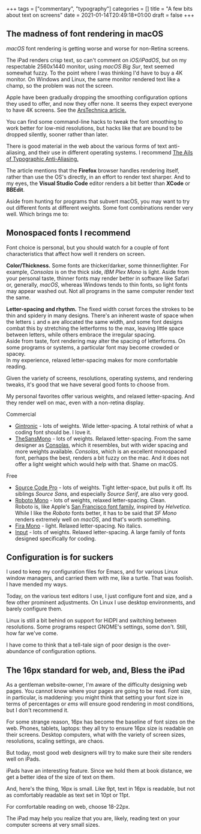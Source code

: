 +++
tags = ["commentary", "typography"]
categories = []
title = "A few bits about text on screens"
date = 2021-01-14T20:49:18+01:00
draft = false
+++

## The madness of font rendering in macOS

*macOS* font rendering is getting worse and worse for non-Retina screens.

The iPad renders crisp text, so can't comment on *iOS/iPadOS*, but on my
respectable 2560x1440 monitor, using *macOS Big Sur*, text seemed somewhat fuzzy. To the
point where I was thinking I'd have to buy a 4K monitor. On Windows and Linux,
the same monitor rendered text like a champ, so the problem was not
the screen.

Apple have been gradually dropping the smoothing configuration
options they used to offer, and now they
offer none. It seems they expect everyone to have 4K screens.
See the [ArsTechnica article.](https://arstechnica.com/features/2018/09/macos-10-14-mojave-the-ars-technica-review/12/#h3)

You can find some command-line hacks to tweak
the font smoothing to work better for low-mid resolutions,
but hacks like that are bound to be dropped silently, sooner rather
than later.

There is good material in the web about the various forms of text anti-aliasing,
and their use in different operating systems.
I recommend [The Ails of Typographic Anti-Aliasing.](https://www.smashingmagazine.com/2009/11/the-ails-of-typographic-anti-aliasing/)

The article mentions that the **Firefox**
browser handles rendering itself, rather than use the OS's directly,
in an effort to render text sharper. And to
my eyes, the **Visual Studio Code** editor renders a bit better than **XCode**
or **BBEdit**.

Aside from hunting for programs that subvert macOS, you may want to try out
different fonts at different weights. Some font combinations render very well.
Which brings me to:

## Monospaced fonts I recommend

Font choice is personal, but you should watch for a couple of font
characteristics that affect how well it renders on screen.

**Color/Thickness.** Some fonts are thicker/darker, some thinner/lighter.
For example, *Consolas* is on the
thick side, *IBM Plex Mono* is light. Aside from your personal
taste, thinner fonts may render better in software like Safari or, generally,
*macOS*, whereas Windows tends to thin fonts, so light fonts may appear
washed out. Not all programs in the same computer render text the same.

**Letter-spacing and rhythm.** The fixed width corset forces the strokes
to be thin and spidery in many designs. There's an inherent waste of space when
the letters `i` and `m` are allocated the same width,
and some font designs combat this by stretching
the letterforms to the max, leaving little space between letters, while others
embrace the irregular spacing. \
Aside from taste, font rendering may alter the spacing of letterforms. On some
programs or systems, a particular font may become crowded or spacey. \
In my experience, relaxed letter-spacing makes for more comfortable reading.

Given the variety of screens, resolutions, operating systems, and rendering
tweaks, it's good that we have several good fonts to choose from.

My personal favorites offer various weights, and relaxed letter-spacing. And
they render well on mac, even with a non-retina display.

Commercial

* [Gintronic](https://bboxtype.com/typefaces/Gintronic/) - lots of weights.
  Wide letter-spacing. A total rethink of what a coding font should be. I love it.
* [TheSansMono](https://www.lucasfonts.com/fonts/the-sans-mono) - lots of weights.
  Relaxed letter-spacing. From the same designer as
  [Consolas](https://docs.microsoft.com/en-us/typography/font-list/consolas),
  which it resembles, but with wider spacing and more weights available.
  *Consolas*, which is an excellent monospaced font, perhaps the best, renders a
  bit fuzzy on the mac. And it does not offer a light weight which would help
  with that. Shame on macOS.
  
Free

* [Source Code Pro](http://adobe-fonts.github.io/source-code-pro/) - lots of
  weights. Tight letter-space, but pulls it off. Its siblings *Source Sans*, and
  especially *Source Serif*, are also very good.
* [Roboto Mono](https://fonts.google.com/specimen/Roboto+Mono) - lots of weights,
  relaxed letter-spacing. Clean.\
  Roboto is, like Apple's [San Francisco font family,](https://developer.apple.com/fonts/)
  inspired by *Helvetica*. While I like the *Roboto* fonts better, it
  has to be said that *SF Mono* renders extremely well on *macOS*, and that's
  worth something.
* [Fira Mono](https://bboxtype.com/typefaces/FiraMono/) -
  light. Relaxed letter-spacing. No italics.
* [Input](https://input.fontbureau.com/) - lots of weights. Relaxed letter-spacing.
  A large family of fonts designed specifically for coding.

## Configuration is for suckers

I used to keep my configuration files for Emacs, and for various Linux window
managers, and carried them with me, like a turtle.
That was foolish. I have mended my ways.

Today, on the various text editors I use, I just configure font and size, and a few
other prominent adjustments.
On Linux I use desktop environments, and barely configure them.

Linux is still a bit behind on support for HiDPI and switching between resolutions.
Some programs respect GNOME's settings, some don't.
Still, how far we've come.

I have come to think that a tell-tale sign of poor design is the over-abundance
of configuration options.

## The 16px standard for web, and, Bless the iPad

As a gentleman website-owner, I'm aware of the difficulty designing web pages. You
cannot know where your pages are going to be read. Font size, in particular, is maddening:
you might think that setting your font size in terms of percentages or *ems* will
ensure good rendering in most conditions, but I don't recommend it.

For some strange reason, 16px has become the baseline of font sizes on the web. Phones,
tablets, laptops: they all try to ensure 16px size is readable on their screens.
Desktop computers, what with the variety of screen sizes, resolutions,
scaling settings, are chaos.

But today, most good web designers will try to make sure their site renders well
on iPads.

iPads have an interesting feature. Since we hold them at book distance, we get
a better idea of the size of text on them.

And, here's the thing, 16px is small. Like 9pt, text in 16px is readable, but
not as comfortably readable as text set in 10pt or 11pt.

For comfortable reading on web, choose 18-22px.

The iPad may help you realize that you are, likely, reading text on your
computer screens at very small sizes.
